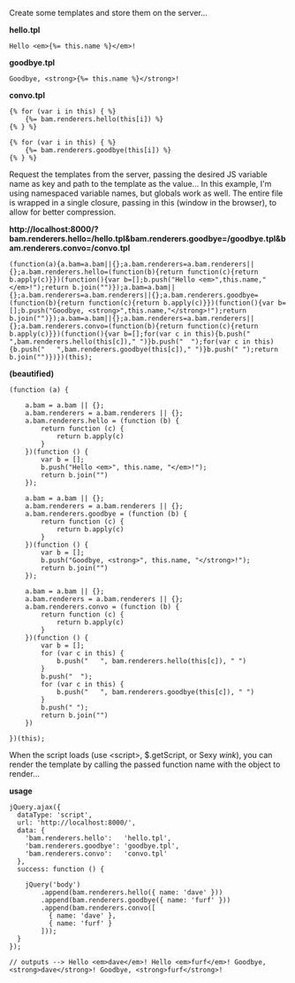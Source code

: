 Create some templates and store them on the server...

**hello.tpl**

  	Hello <em>{%= this.name %}</em>!

**goodbye.tpl**

  	Goodbye, <strong>{%= this.name %}</strong>!

**convo.tpl**

  	{% for (var i in this) { %}
    	{%= bam.renderers.hello(this[i]) %}
  	{% } %}

  	{% for (var i in this) { %}
    	{%= bam.renderers.goodbye(this[i]) %}
  	{% } %}

Request the templates from the server, passing the desired JS variable name as key and path to the template as the value...
In this example, I'm using namespaced variable names, but globals work as well. The entire file is wrapped in a single closure, passing in this (window in the browser), to allow for better compression.

**http://localhost:8000/?bam.renderers.hello=/hello.tpl&bam.renderers.goodbye=/goodbye.tpl&bam.renderers.convo=/convo.tpl**

  	(function(a){a.bam=a.bam||{};a.bam.renderers=a.bam.renderers||{};a.bam.renderers.hello=(function(b){return function(c){return b.apply(c)}})(function(){var b=[];b.push("Hello <em>",this.name,"</em>!");return b.join("")});a.bam=a.bam||{};a.bam.renderers=a.bam.renderers||{};a.bam.renderers.goodbye=(function(b){return function(c){return b.apply(c)}})(function(){var b=[];b.push("Goodbye, <strong>",this.name,"</strong>!");return b.join("")});a.bam=a.bam||{};a.bam.renderers=a.bam.renderers||{};a.bam.renderers.convo=(function(b){return function(c){return b.apply(c)}})(function(){var b=[];for(var c in this){b.push("   ",bam.renderers.hello(this[c])," ")}b.push("  ");for(var c in this){b.push("   ",bam.renderers.goodbye(this[c])," ")}b.push(" ");return b.join("")})})(this);

**(beautified)**

	(function (a) {

	    a.bam = a.bam || {};
	    a.bam.renderers = a.bam.renderers || {};
	    a.bam.renderers.hello = (function (b) {
	        return function (c) {
	            return b.apply(c)
	        }
	    })(function () {
	        var b = [];
	        b.push("Hello <em>", this.name, "</em>!");
	        return b.join("")
	    });

	    a.bam = a.bam || {};
	    a.bam.renderers = a.bam.renderers || {};
	    a.bam.renderers.goodbye = (function (b) {
	        return function (c) {
	            return b.apply(c)
	        }
	    })(function () {
	        var b = [];
	        b.push("Goodbye, <strong>", this.name, "</strong>!");
	        return b.join("")
	    });

	    a.bam = a.bam || {};
	    a.bam.renderers = a.bam.renderers || {};
	    a.bam.renderers.convo = (function (b) {
	        return function (c) {
	            return b.apply(c)
	        }
	    })(function () {
	        var b = [];
	        for (var c in this) {
	            b.push("   ", bam.renderers.hello(this[c]), " ")
	        }
	        b.push("  ");
	        for (var c in this) {
	            b.push("   ", bam.renderers.goodbye(this[c]), " ")
	        }
	        b.push(" ");
	        return b.join("")
	    })

	})(this);

When the script loads (use &lt;script&gt;, $.getScript, or Sexy *wink*), you can render the template by calling the passed function name with the object to render...

**usage**

    jQuery.ajax({
      dataType: 'script',
      url: 'http://localhost:8000/',
      data: {
        'bam.renderers.hello':   'hello.tpl',
        'bam.renderers.goodbye': 'goodbye.tpl',
        'bam.renderers.convo':   'convo.tpl'
      },
      success: function () {

        jQuery('body')
			.append(bam.renderers.hello({ name: 'dave' }))
			.append(bam.renderers.goodbye({ name: 'furf' }))
			.append(bam.renderers.convo([
	          { name: 'dave' },
	          { name: 'furf' }
	        ]));
      }
    });

  	// outputs --> Hello <em>dave</em>! Hello <em>furf</em>! Goodbye, <strong>dave</strong>! Goodbye, <strong>furf</strong>!
